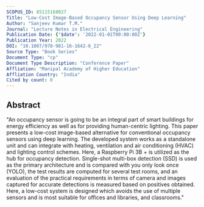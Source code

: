 ```yaml
---
SCOPUS_ID: 85115168027
Title: "Low-Cost Image-Based Occupancy Sensor Using Deep Learning"
Author: "Sanjeev Kumar T.M."
Journal: "Lecture Notes in Electrical Engineering"
Publication Date: {'$date': '2022-01-01T00:00:00Z'}
Publication Year: 2022
DOI: "10.1007/978-981-16-1642-6_22"
Source Type: "Book Series"
Document Type: "cp"
Document Type Description: "Conference Paper"
Affliation: "Manipal Academy of Higher Education"
Affliation Country: "India"
Cited by count: 0
---
```


## Abstract
"An occupancy sensor is going to be an integral part of smart buildings for energy efficiency as well as for providing human-centric lighting. This paper presents a low-cost image-based alternative for conventional occupancy sensors using deep learning. The developed system works as a standalone unit and can integrate with heating, ventilation and air conditioning (HVAC) and lighting control schemes. Here, a Raspberry Pi 3B + is utilized as the hub for occupancy detection. Single-shot multi-box detection (SSD) is used as the primary architecture and is compared with you only look once (YOLO), the test results are computed for several test rooms, and an evaluation of the practical requirements in terms of camera and images captured for accurate detections is measured based on positives obtained. Here, a low-cost system is designed which avoids the use of multiple sensors and is most suitable for offices and libraries, and classrooms."
